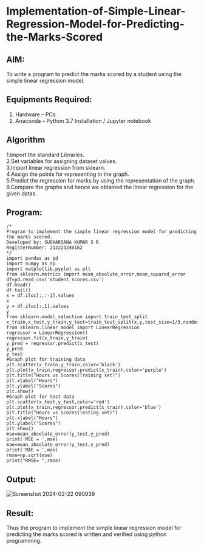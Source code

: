 # Implementation-of-Simple-Linear-Regression-Model-for-Predicting-the-Marks-Scored

## AIM:
To write a program to predict the marks scored by a student using the simple linear regression model.

## Equipments Required:
1. Hardware – PCs
2. Anaconda – Python 3.7 Installation / Jupyter notebook

## Algorithm
1.Import the standard Libraries.
<br>2.Set variables for assigning dataset values.
<br>3.Import linear regression from sklearn.
<br>4.Assign the points for representing in the graph.
<br>5.Predict the regression for marks by using the representation of the graph.
<br>6.Compare the graphs and hence we obtained the linear regression for the given datas. 
  

## Program:
```
/*
Program to implement the simple linear regression model for predicting the marks scored.
Developed by: SUDHARSANA KUMAR S R
RegisterNumber: 212223240162
*/
import pandas as pd
import numpy as np
import matplotlib.pyplot as plt
from sklearn.metrics import mean_absolute_error,mean_squared_error
df=pd.read_csv('student_scores.csv')
df.head()
df.tail()
x = df.iloc[:,:-1].values
x
y = df.iloc[:,1].values
y
from sklearn.model_selection import train_test_split
x_train,x_test,y_train,y_test=train_test_split(x,y,test_size=1/3,random_state=0)
from sklearn.linear_model import LinearRegression
regressor = LinearRegression()
regressor.fit(x_train,y_train)
y_pred = regressor.predict(x_test)
y_pred
y_test
#Graph plot for training data
plt.scatter(x_train,y_train,color='black')
plt.plot(x_train,regressor.predict(x_train),color='purple')
plt.title("Hours vs Scores(Training set)")
plt.xlabel("Hours")
plt.ylabel("Scores")
plt.show()
#Graph plot for test data
plt.scatter(x_test,y_test,color='red')
plt.plot(x_train,regressor.predict(x_train),color='blue')
plt.title("Hours vs Scores(Testing set)")
plt.xlabel("Hours")
plt.ylabel("Scores")
plt.show()
mse=mean_absolute_error(y_test,y_pred)
print('MSE = ',mse)
mae=mean_absolute_error(y_test,y_pred)
print('MAE = ',mae)
rmse=np.sqrt(mse)
print("RMSE= ",rmse)
```

## Output:
![Screenshot 2024-02-22 090939](https://github.com/sudharsanakumar18/Implementation-of-Simple-Linear-Regression-Model-for-Predicting-the-Marks-Scored/assets/138849110/2d72db0a-c7c3-4c21-8aec-8ac184b90135)



## Result:
Thus the program to implement the simple linear regression model for predicting the marks scored is written and verified using python programming.

